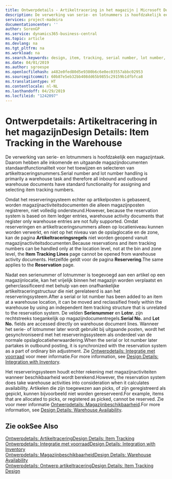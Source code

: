 ```yaml
---
title: Ontwerpdetails - Artikeltracering in het magazijn | Microsoft Docs
description: De verwerking van serie- en lotnummers is hoofdzakelijk een magazijntaak. Daarom hebben alle inkomende en uitgaande magazijndocumenten standaardfunctionaliteit voor het toewijzen en selecteren van artikeltraceringsnummers. Omdat het reserveringsysteem echter op artikelposten is gebaseerd, worden magazijnactiviteitsdocumenten die alleen magazijnposten registreren, niet volledig ondersteund.
services: project-madeira
documentationcenter: ''
author: SorenGP
ms.service: dynamics365-business-central
ms.topic: article
ms.devlang: na
ms.tgt_pltfrm: na
ms.workload: na
ms.search.keywords: design, item, tracking, serial number, lot number, outbound documents
ms.date: 04/01/2019
ms.author: sgroespe
ms.openlocfilehash: a482e0fed80d5e9380b6c6e0ec03557abbc02953
ms.sourcegitcommit: 60b87e5eb32bb408dd65b9855c29159b1dfbfca8
ms.translationtype: HT
ms.contentlocale: nl-NL
ms.lasthandoff: 04/29/2019
ms.locfileid: "1242097"
---
```

# <a name="design-details-item-tracking-in-the-warehouse"></a><span data-ttu-id="8a34f-104">Ontwerpdetails: Artikeltracering in het magazijn</span><span class="sxs-lookup"><span data-stu-id="8a34f-104">Design Details: Item Tracking in the Warehouse</span></span>
<span data-ttu-id="8a34f-105">De verwerking van serie- en lotnummers is hoofdzakelijk een magazijntaak. Daarom hebben alle inkomende en uitgaande magazijndocumenten standaardfunctionaliteit voor het toewijzen en selecteren van artikeltraceringsnummers.</span><span class="sxs-lookup"><span data-stu-id="8a34f-105">Serial number and lot number handling is primarily a warehouse task and therefore all inbound and outbound warehouse documents have standard functionality for assigning and selecting item tracking numbers.</span></span>  

<span data-ttu-id="8a34f-106">Omdat het reserveringsysteem echter op artikelposten is gebaseerd, worden magazijnactiviteitsdocumenten die alleen magazijnposten registreren, niet volledig ondersteund.</span><span class="sxs-lookup"><span data-stu-id="8a34f-106">However, because the reservation system is based on item ledger entries, warehouse activity documents that register only warehouse entries are not fully supported.</span></span> <span data-ttu-id="8a34f-107">Omdat reserveringen en artikeltraceringsnummers alleen op locatieniveau kunnen worden verwerkt, en niet op het niveau van de opslaglocatie en de zone, kan de pagina **Artikeltraceringsregels** niet worden geopend vanuit magazijnactiviteitsdocumenten.</span><span class="sxs-lookup"><span data-stu-id="8a34f-107">Because reservations and item tracking numbers can be handled only at the location level, not at the bin and zone level, the **Item Tracking Lines** page cannot be opened from warehouse activity documents.</span></span> <span data-ttu-id="8a34f-108">Hetzelfde geldt voor de pagina **Reservering**.</span><span class="sxs-lookup"><span data-stu-id="8a34f-108">The same applies to the **Reservation** page.</span></span>  

<span data-ttu-id="8a34f-109">Nadat een serienummer of lotnummer is toegevoegd aan een artikel op een magazijnlocatie, kan het vrijelijk binnen het magazijn worden verplaatst en geherclassificeerd met behulp van een onafhankelijke artikeltraceringstructuur die niet gerelateerd is aan het reserveringsysteem.</span><span class="sxs-lookup"><span data-stu-id="8a34f-109">After a serial or lot number has been added to an item at a warehouse location, it can be moved and reclassified freely within the warehouse by using an independent item tracking structure that is unrelated to the reservation system.</span></span> <span data-ttu-id="8a34f-110">De velden **Serienummer** en **Lotnr.** zijn rechtstreeks toegankelijk op magazijndocumentregels.</span><span class="sxs-lookup"><span data-stu-id="8a34f-110">**Serial No.** and **Lot No.** fields are accessed directly on warehouse document lines.</span></span> <span data-ttu-id="8a34f-111">Wanneer het serie- of lotnummer later wordt gebruikt bij uitgaande posten, wordt het gesynchroniseerd met het reserveringssysteem als onderdeel van de normale opslaglocatieherwaardering.</span><span class="sxs-lookup"><span data-stu-id="8a34f-111">When the serial or lot number later partakes in outbound posting, it is synchronized with the reservation system as a part of ordinary bin adjustment.</span></span> <span data-ttu-id="8a34f-112">Zie [Ontwerpdetails: Integratie met voorraad](design-details-integration-with-inventory.md) voor meer informatie.</span><span class="sxs-lookup"><span data-stu-id="8a34f-112">For more information, see [Design Details: Integration with Inventory](design-details-integration-with-inventory.md).</span></span>  

<span data-ttu-id="8a34f-113">Het reserveringsysteem houdt echter rekening met magazijnactiviteiten wanneer beschikbaarheid wordt berekend.</span><span class="sxs-lookup"><span data-stu-id="8a34f-113">However, the reservation system does take warehouse activities into consideration when it calculates availability.</span></span> <span data-ttu-id="8a34f-114">Artikelen die zijn toegewezen aan picks, of zijn geregistreerd als gepickt, kunnen bijvoorbeeld niet worden gereserveerd.</span><span class="sxs-lookup"><span data-stu-id="8a34f-114">For example, items that are allocated to picks, or registered as picked, cannot be reserved.</span></span> <span data-ttu-id="8a34f-115">Zie voor meer informatie [Ontwerpdetails: Magazijnbeschikbaarheid](design-details-availability-in-the-warehouse.md).</span><span class="sxs-lookup"><span data-stu-id="8a34f-115">For more information, see [Design Details: Warehouse Availability](design-details-availability-in-the-warehouse.md).</span></span>

## <a name="see-also"></a><span data-ttu-id="8a34f-116">Zie ook</span><span class="sxs-lookup"><span data-stu-id="8a34f-116">See Also</span></span>  
[<span data-ttu-id="8a34f-117">Ontwerpdetails: Artikeltracering</span><span class="sxs-lookup"><span data-stu-id="8a34f-117">Design Details: Item Tracking</span></span>](design-details-item-tracking.md)  
[<span data-ttu-id="8a34f-118">Ontwerpdetails: Integratie met voorraad</span><span class="sxs-lookup"><span data-stu-id="8a34f-118">Design Details: Integration with Inventory</span></span>](design-details-integration-with-inventory.md)  
[<span data-ttu-id="8a34f-119">Ontwerpdetails: Magazijnbeschikbaarheid</span><span class="sxs-lookup"><span data-stu-id="8a34f-119">Design Details: Warehouse Availability</span></span>](design-details-availability-in-the-warehouse.md)  
[<span data-ttu-id="8a34f-120">Ontwerpdetails: Ontwerp artikeltracering</span><span class="sxs-lookup"><span data-stu-id="8a34f-120">Design Details: Item Tracking Design</span></span>](design-details-item-tracking-design.md)

